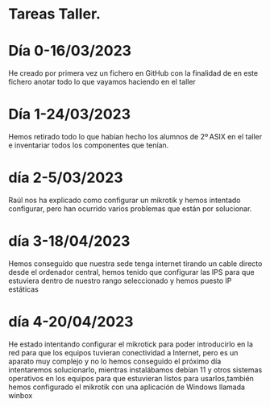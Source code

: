 # Tareas Taller.
# Día 0-16/03/2023
He creado por primera vez un fichero en GitHub con la finalidad de en este fichero anotar todo lo que vayamos haciendo en el taller
# Día 1-24/03/2023
Hemos retirado todo lo que habían hecho los alumnos de 2º ASIX en el taller e inventariar todos los componentes que tenían.

# día 2-5/03/2023
Raúl nos ha explicado como configurar un mikrotik y hemos intentado configurar, pero han ocurrido varios problemas que están por solucionar.
# día 3-18/04/2023
Hemos conseguido que nuestra sede tenga internet tirando un cable directo desde el ordenador central, hemos tenido que configurar las IPS para que estuviera dentro de nuestro rango seleccionado y hemos puesto IP estáticas
# día 4-20/04/2023
He estado intentando configurar el mikrotick para poder introducirlo en la red para que los equipos tuvieran conectividad a Internet, pero es un aparato muy complejo y no lo hemos conseguido el próximo día intentaremos solucionarlo, mientras instalábamos debían 11 y otros sistemas operativos en los equipos para que estuvieran listos para usarlos,también hemos configurado el mikrotik con una aplicación de Windows llamada winbox
